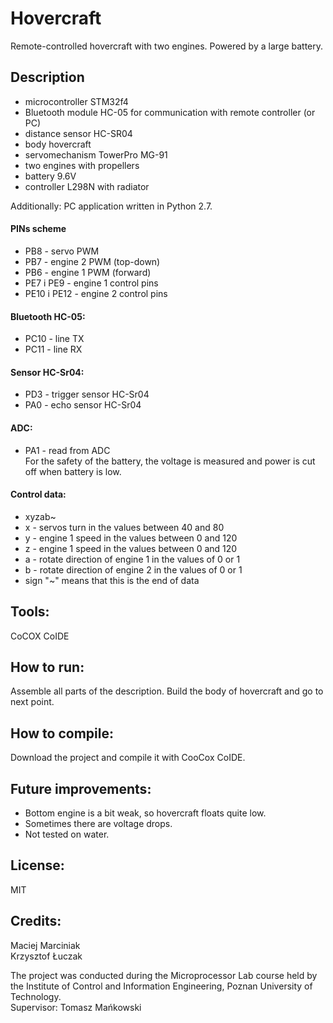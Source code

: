 # Hovercraft
Remote-controlled hovercraft with two engines. Powered by a large battery.


## Description
- microcontroller STM32f4
- Bluetooth module HC-05 for communication with remote controller (or PC)
- distance sensor HC-SR04
- body hovercraft
- servomechanism TowerPro MG-91
- two engines with propellers
- battery 9.6V
- controller L298N with radiator

Additionally: PC application written in Python 2.7.

#### PINs scheme
- PB8 - servo PWM 
- PB7 - engine 2 PWM (top-down)
- PB6 - engine 1 PWM (forward)
- PE7 i PE9 - engine 1 control pins
- PE10 i PE12 - engine 2 control pins

#### Bluetooth HC-05:
- PC10 - line TX
- PC11 - line RX

#### Sensor HC-Sr04:
- PD3 - trigger sensor HC-Sr04
- PA0 - echo sensor HC-Sr04

#### ADC:
- PA1 - read from ADC<br />
For the safety of the battery, the voltage is measured and power is cut off when battery is low.

#### Control data:
- xyzab~
- x - servos turn in the values between 40 and 80
- y - engine 1 speed in the values between 0 and 120
- z - engine 1 speed in the values between 0 and 120
- a - rotate direction of engine 1 in the values of 0 or 1
- b - rotate direction of engine 2 in the values of 0 or 1
- sign "~" means that this is the end of data

## Tools:

CoCOX CoIDE

## How to run:

Assemble all parts of the description. Build the body of hovercraft and go to next point.

## How to compile:

Download the project and compile it with CooCox CoIDE.

## Future improvements:

- Bottom engine is a bit weak, so hovercraft floats quite low.
- Sometimes there are voltage drops.
- Not tested on water.

## License:

MIT

## Credits:

Maciej Marciniak<br />
Krzysztof Łuczak

The project was conducted during the Microprocessor Lab course held by the Institute of Control and Information Engineering, Poznan University of Technology.<br />
Supervisor: Tomasz Mańkowski
